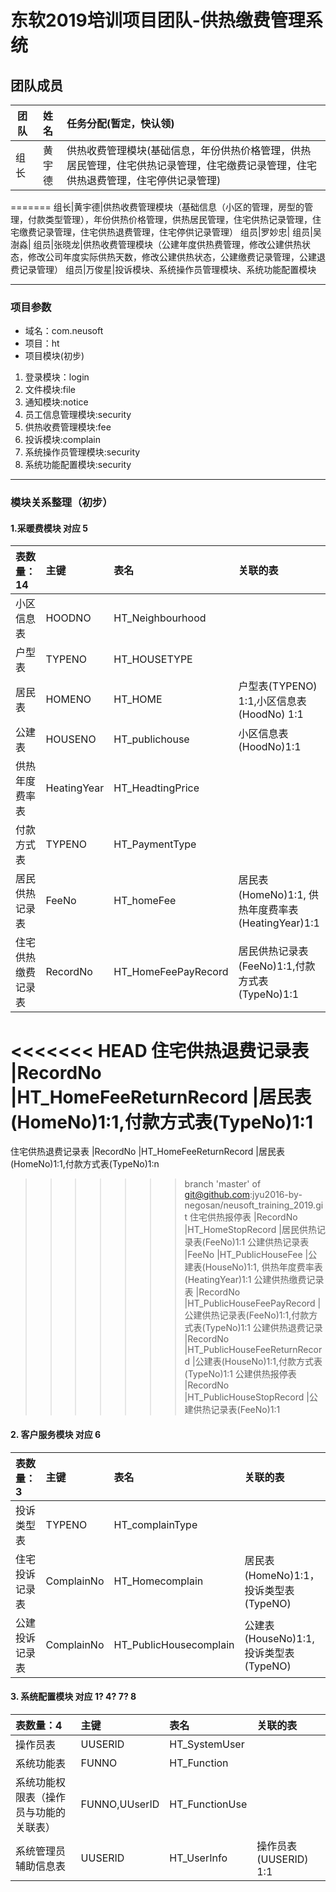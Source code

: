# 东软2019培训项目团队-供热缴费管理系统
##  团队成员

团队|姓名|任务分配(暂定，快认领)
--|:--:|:-
组长|黄宇德|供热收费管理模块(基础信息，年份供热价格管理，供热居民管理，住宅供热记录管理，住宅缴费记录管理，住宅供热退费管理，住宅停供记录管理)
=======
组长|黄宇德|供热收费管理模块（基础信息（小区的管理，房型的管理，付款类型管理），年份供热价格管理，供热居民管理，住宅供热记录管理，住宅缴费记录管理，住宅供热退费管理，住宅停供记录管理）
组员|罗妙忠|
组员|吴澍淼|
组员|张晓龙|供热收费管理模块（公建年度供热费管理，修改公建供热状态，修改公司年度实际供热天数，修改公建供热状态，公建缴费记录管理，公建退费记录管理）
组员|万俊星|投诉模块、系统操作员管理模块、系统功能配置模块
****************************

### 项目参数

+ 域名：com.neusoft
+ 项目：ht
+ 项目模块(初步)
1. 登录模块：login
2. 文件模块:file
3. 通知模块:notice
4. 员工信息管理模块:security
5. 供热收费管理模块:fee
6. 投诉模块:complain
7. 系统操作员管理模块:security
8. 系统功能配置模块:security

******************************
### 模块关系整理（初步）

#### 1.采暖费模块 对应 5
表数量：14|主键|表名|关联的表
:-|:--|:--|:--
小区信息表           |HOODNO   |HT_Neighbourhood		
户型表               |TYPENO   |HT_HOUSETYPE
居民表               |HOMENO   |HT_HOME|户型表(TYPENO) 1:1,小区信息表(HoodNo) 1:1
公建表		            |HOUSENO  |HT_publichouse	|小区信息表(HoodNo)1:1
供热年度费率表	       |HeatingYear	|HT_HeadtingPrice|
付款方式表	           |TYPENO 	|HT_PaymentType|
居民供热记录表	        |FeeNo		|HT_homeFee			|居民表(HomeNo)1:1, 供热年度费率表(HeatingYear)1:1
住宅供热缴费记录表     |RecordNo	 |HT_HomeFeePayRecord		|居民供热记录表(FeeNo)1:1,付款方式表(TypeNo)1:1
<<<<<<< HEAD
住宅供热退费记录表     |RecordNo	|HT_HomeFeeReturnRecord		|居民表(HomeNo)1:1,付款方式表(TypeNo)1:1
=======
住宅供热退费记录表     |RecordNo	|HT_HomeFeeReturnRecord		|居民表(HomeNo)1:1,付款方式表(TypeNo)1:n
>>>>>>> branch 'master' of git@github.com:jyu2016-by-negosan/neusoft_training_2019.git
住宅供热报停表	        |RecordNo		|HT_HomeStopRecord		|居民供热记录表(FeeNo)1:1
公建供热记录表	        |FeeNo		|HT_PublicHouseFee			|公建表(HouseNo)1:1, 供热年度费率表(HeatingYear)1:1
公建供热缴费记录表      |RecordNo		|HT_PublicHouseFeePayRecord		|公建供热记录表(FeeNo)1:1,付款方式表(TypeNo)1:1
公建供热退费记录	     |RecordNo	|HT_PublicHouseFeeReturnRecord	|公建表(HouseNo)1:1,付款方式表(TypeNo)1:1
公建供热报停表	        |RecordNo	|HT_PublicHouseStopRecord	|公建供热记录表(FeeNo)1:1


#### 2. 客户服务模块 对应 6

表数量：3	                           |主键		|表名				|关联的表
:-|:--|:--|:--
|投诉类型表	           |TYPENO		|HT_complainType
|住宅投诉记录表	           |ComplainNo		|HT_Homecomplain			|居民表(HomeNo)1:1，投诉类型表(TypeNO)
|公建投诉记录表	           |ComplainNo		|HT_PublicHousecomplain		|公建表(HouseNo)1:1,  投诉类型表(TypeNO)


#### 3. 系统配置模块 对应 1? 4?  7?  8

表数量：4	                           |主键		|表名				|关联的表
:-|:--|:--|:--
|操作员表	           |UUSERID		|HT_SystemUser
|系统功能表	           |FUNNO	 	|HT_Function
|系统功能权限表（操作员与功能的关联表）	        |FUNNO,UUserID	|HT_FunctionUse
|系统管理员辅助信息表       |UUSERID		|HT_UserInfo			|操作员表(UUSERID) 1:1    

